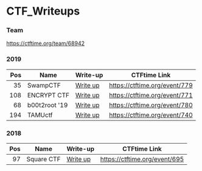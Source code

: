 # CTF_Writeups

### Team
https://ctftime.org/team/68942

### 2019

| Pos |  Name                 |       Write-up                                 |    CTFtime Link               | 
|----:|-----------------------|------------------------------------------------|-------------------------------|
| 35  | SwampCTF              | [Write up](./2019/SwampCTF/README.md)          | https://ctftime.org/event/779 |
| 108 | ENCRYPT CTF           | [Write up](./2019/ENCRYPT/README.md)           | https://ctftime.org/event/771 |
| 68  | b00t2root '19         | [Write up](./2019/Boot2Root/README.md)         | https://ctftime.org/event/780 |
| 194 | TAMUctf               | [Write up](./2019/TAMUctf/README.md)           | https://ctftime.org/event/740 |

<!-- | 89  | 0CTF/TCTF 2019 Quals  |[Write up](./2019/0CTF/README.md)    | https://ctftime.org/event/736 | -->


### 2018

| Pos |  Name                 |        Write-up                                |    CTFtime Link               | 
|----:|-----------------------|------------------------------------------------|-------------------------------|       
|  97 | Square CTF            |  [Write up](./2018/SquareCTF_2018/README.md)   | https://ctftime.org/event/695 |

